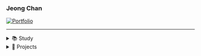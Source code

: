 ### Jeong Chan

[![Portfolio](https://img.shields.io/badge/Portfolio-Visit%20Site-2ea44f?style=for-the-badge&logoColor=white)](https://jeongchani.github.io/)
<br>


---

<details>
<summary>📚 Study</summary>
<div markdown="1">
  
<div align="center">
  <img src="https://img.shields.io/badge/javascript-%23F7DF1E.svg?&style=for-the-badge&logo=javascript&logoColor=black" />
  <img src="https://img.shields.io/badge/react-%2361DAFB.svg?&style=for-the-badge&logo=react&logoColor=black" />
  <img src="https://img.shields.io/badge/node.js-339933?style=for-the-badge&logo=nodedotjs&logoColor=white" />
</div>


</div>
</details>

<details>
<summary>🚀 Projects</summary>
<div markdown="1">

- [프로젝트1] : [TodoBar](https://github.com/Jeongchani/Project-250917/releases)
- [프로젝트2] : (https://github.com/jeongchani/project2)

</div>
</details>

